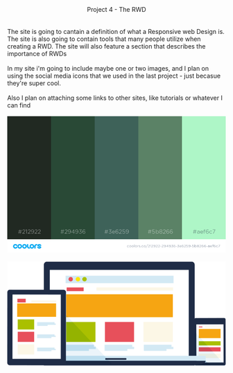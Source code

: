 <center> Project 4 - The RWD </center>
<br>
<br>
The site is going to cantain a definition of what a Responsive web Design is. The site is also going to contain tools that many people utilize when creating a RWD. The site will also feature a section that describes the importance of RWDs
<br>
<br>
In my site i'm going to include maybe one or two images, and I plan on using the social media icons that we used in the last project - just becasue they're super cool.
<br>
<br>
Also I plan on attaching some links to other sites, like tutorials or whatever I can find

<center>
<br>
<img src=./images/COlors.png alt="Color Pallette">
<br>
<br>
<img src=./images/RWD.png alt="RWD Example">
</center>
